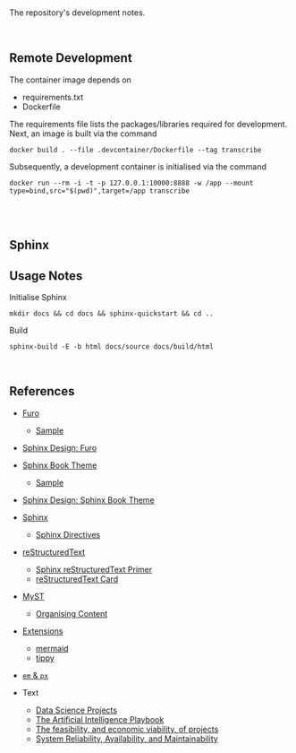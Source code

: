 <br>

The repository's development notes.

<br>

## Remote Development

The container image depends on

* requirements.txt
* Dockerfile

The requirements file lists the packages/libraries required for development.  Next, an image is built via the command

```shell
docker build . --file .devcontainer/Dockerfile --tag transcribe
```

Subsequently, a development container is initialised via the command

```shell
docker run --rm -i -t -p 127.0.0.1:10000:8888 -w /app --mount type=bind,src="$(pwd)",target=/app transcribe
```

<br>
<br>

## Sphinx

## Usage Notes

Initialise Sphinx

```shell
mkdir docs && cd docs && sphinx-quickstart && cd ..
```

Build

```shell
sphinx-build -E -b html docs/source docs/build/html
```

<br>

## References

* [Furo](https://pradyunsg.me/furo/)
  * [Sample](https://sphinx-themes.org/sample-sites/furo/)
* [Sphinx Design: Furo](https://sphinx-design.readthedocs.io/en/furo-theme/)

* [Sphinx Book Theme](https://sphinx-book-theme.readthedocs.io/en/stable/index.html)
  * [Sample](https://sphinx-book-theme.readthedocs.io/en/stable/reference/kitchen-sink/index.html)
* [Sphinx Design: Sphinx Book Theme](https://sphinx-design.readthedocs.io/en/sbt-theme/)

* [Sphinx](https://www.sphinx-doc.org/en/master/index.html)
  * [Sphinx Directives](https://www.sphinx-doc.org/en/master/usage/restructuredtext/directives.html)
* [reStructuredText](https://docutils.sourceforge.io/rst.html)
  * [Sphinx reStructuredText Primer](https://www.sphinx-doc.org/en/master/usage/restructuredtext/index.html)
  * [reStructuredText Card](https://bashtage.github.io/sphinx-material/rst-cheatsheet/rst-cheatsheet.html)
* [MyST](https://myst-parser.readthedocs.io/en/latest/index.html)
  * [Organising Content](https://myst-parser.readthedocs.io/en/latest/syntax/organising_content.html#using-toctree-to-include-other-documents-as-children)
* [Extensions](https://myst-parser.readthedocs.io/en/latest/intro.html#extending-sphinx)
  * [mermaid](https://mermaid.js.org/intro/)
  * [tippy](https://sphinx-tippy.readthedocs.io/en/latest/)

* [`em` & `px`](https://nekocalc.com/em-to-px-converter)

* Text
  * [Data Science Projects](https://pubsonline.informs.org/action/doSearch?&target=digital-object-search&content=digitalObjects&Keywords=Principles%20for%20Successful%20Analytics%20Projects)
  * [The Artificial Intelligence Playbook](https://www.machinelearningkeynote.com/the-ai-playbook)
  * [The feasibility, and economic viability, of projects](https://ppp.worldbank.org/public-private-partnership/assessing-project-feasibility-and-economic-viability)
  * [System Reliability, Availability, and Maintainability](https://sebokwiki.org/wiki/System_Reliability,_Availability,_and_Maintainability)

<br>
<br>

<br>
<br>

<br>
<br>

<br>
<br>
